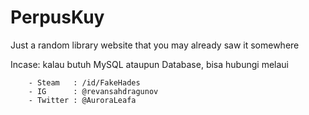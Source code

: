 # PerpusKuy
Just a random library website that you may already saw it somewhere

Incase: kalau butuh MySQL ataupun Database, bisa hubungi melaui

        - Steam   : /id/FakeHades
        - IG      : @revansahdragunov
        - Twitter : @AuroraLeafa
